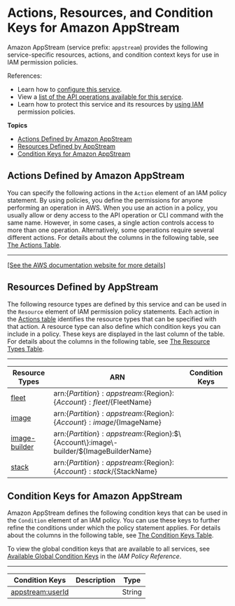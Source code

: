 # Actions, Resources, and Condition Keys for Amazon AppStream<a name="list_amazonappstream"></a>

Amazon AppStream \(service prefix: `appstream`\) provides the following service\-specific resources, actions, and condition context keys for use in IAM permission policies\.

References:
+ Learn how to [configure this service](http://docs.aws.amazon.com/appstream2/latest/developerguide/)\.
+ View a [list of the API operations available for this service](http://docs.aws.amazon.com/appstream2/latest/APIReference/)\.
+ Learn how to protect this service and its resources by [using IAM](http://docs.aws.amazon.com/appstream2/latest/developerguide/controlling-access.html) permission policies\.

**Topics**
+ [Actions Defined by Amazon AppStream](#amazonappstream-actions-as-permissions)
+ [Resources Defined by AppStream](#amazonappstream-resources-for-iam-policies)
+ [Condition Keys for Amazon AppStream](#amazonappstream-policy-keys)

## Actions Defined by Amazon AppStream<a name="amazonappstream-actions-as-permissions"></a>

You can specify the following actions in the `Action` element of an IAM policy statement\. By using policies, you define the permissions for anyone performing an operation in AWS\. When you use an action in a policy, you usually allow or deny access to the API operation or CLI command with the same name\. However, in some cases, a single action controls access to more than one operation\. Alternatively, some operations require several different actions\. For details about the columns in the following table, see [The Actions Table](reference_policies_actions-resources-contextkeys.md#actions_table)\.


****  
[\[See the AWS documentation website for more details\]](http://docs.aws.amazon.com/IAM/latest/UserGuide/list_amazonappstream.html)

## Resources Defined by AppStream<a name="amazonappstream-resources-for-iam-policies"></a>

The following resource types are defined by this service and can be used in the `Resource` element of IAM permission policy statements\. Each action in the [Actions table](#amazonappstream-actions-as-permissions) identifies the resource types that can be specified with that action\. A resource type can also define which condition keys you can include in a policy\. These keys are displayed in the last column of the table\. For details about the columns in the following table, see [The Resource Types Table](reference_policies_actions-resources-contextkeys.md#resources_table)\.


****  

| Resource Types | ARN | Condition Keys | 
| --- | --- | --- | 
| [fleet](http://docs.aws.amazon.com/appstream2/latest/developerguide/what-is-appstream.html#what-is-concepts) | arn:$\{Partition\}:appstream:$\{Region\}:$\{Account\}:fleet/$\{FleetName\} |  | 
| [image](http://docs.aws.amazon.com/appstream2/latest/developerguide/what-is-appstream.html#what-is-concepts) | arn:$\{Partition\}:appstream:$\{Region\}:$\{Account\}:image/$\{ImageName\} |  | 
| [image\-builder](http://docs.aws.amazon.com/appstream2/latest/developerguide/what-is-appstream.html#what-is-concepts) | arn:$\{Partition\}:appstream:$\{Region\}:$\{Account\}:image\-builder/$\{ImageBuilderName\} |  | 
| [stack](http://docs.aws.amazon.com/appstream2/latest/developerguide/what-is-appstream.html#what-is-concepts) | arn:$\{Partition\}:appstream:$\{Region\}:$\{Account\}:stack/$\{StackName\} |  | 

## Condition Keys for Amazon AppStream<a name="amazonappstream-policy-keys"></a>

Amazon AppStream defines the following condition keys that can be used in the `Condition` element of an IAM policy\. You can use these keys to further refine the conditions under which the policy statement applies\. For details about the columns in the following table, see [The Condition Keys Table](reference_policies_actions-resources-contextkeys.md#context_keys_table)\.

To view the global condition keys that are available to all services, see [Available Global Condition Keys](http://docs.aws.amazon.com/IAM/latest/UserGuide/reference_policies_condition-keys.html#AvailableKeys) in the *IAM Policy Reference*\.


****  

| Condition Keys | Description | Type | 
| --- | --- | --- | 
| [appstream:userId](url-contextkeys-replace-meexternal-identity-providers-setting-up-saml.html#external-identity-providers-grantperms) |  | String | 
